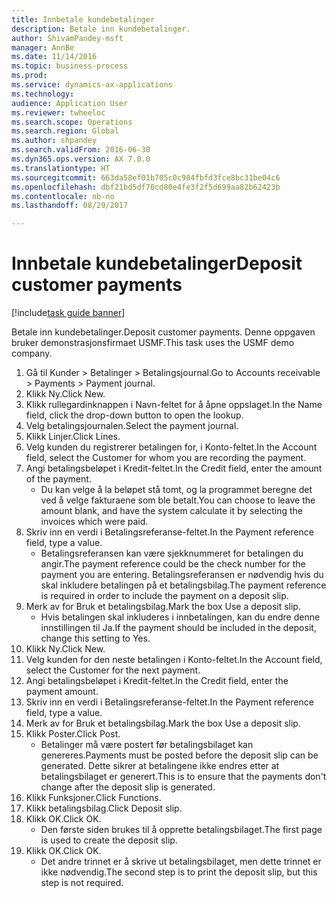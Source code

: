 ```yaml
--- 
title: Innbetale kundebetalinger
description: Betale inn kundebetalinger.
author: ShivamPandey-msft
manager: AnnBe
ms.date: 11/14/2016
ms.topic: business-process
ms.prod: 
ms.service: dynamics-ax-applications
ms.technology: 
audience: Application User
ms.reviewer: twheeloc
ms.search.scope: Operations
ms.search.region: Global
ms.author: shpandey
ms.search.validFrom: 2016-06-30
ms.dyn365.ops.version: AX 7.0.0
ms.translationtype: HT
ms.sourcegitcommit: 663da58ef01b705c0c984fbfd3fce8bc31be04c6
ms.openlocfilehash: dbf21bd5df70cd80e4fe3f2f5d699aa82b62423b
ms.contentlocale: nb-no
ms.lasthandoff: 08/29/2017

---
```

# <a name="deposit-customer-payments"></a><span data-ttu-id="476ef-103">Innbetale kundebetalinger</span><span class="sxs-lookup"><span data-stu-id="476ef-103">Deposit customer payments</span></span>

[!include[task guide banner](../../includes/task-guide-banner.md)]

<span data-ttu-id="476ef-104">Betale inn kundebetalinger.</span><span class="sxs-lookup"><span data-stu-id="476ef-104">Deposit customer payments.</span></span> <span data-ttu-id="476ef-105">Denne oppgaven bruker demonstrasjonsfirmaet USMF.</span><span class="sxs-lookup"><span data-stu-id="476ef-105">This task uses the USMF demo company.</span></span>

1. <span data-ttu-id="476ef-106">Gå til Kunder > Betalinger > Betalingsjournal.</span><span class="sxs-lookup"><span data-stu-id="476ef-106">Go to Accounts receivable > Payments > Payment journal.</span></span>
2. <span data-ttu-id="476ef-107">Klikk Ny.</span><span class="sxs-lookup"><span data-stu-id="476ef-107">Click New.</span></span>
3. <span data-ttu-id="476ef-108">Klikk rullegardinknappen i Navn-feltet for å åpne oppslaget.</span><span class="sxs-lookup"><span data-stu-id="476ef-108">In the Name field, click the drop-down button to open the lookup.</span></span>
4. <span data-ttu-id="476ef-109">Velg betalingsjournalen.</span><span class="sxs-lookup"><span data-stu-id="476ef-109">Select the payment journal.</span></span> 
5. <span data-ttu-id="476ef-110">Klikk Linjer.</span><span class="sxs-lookup"><span data-stu-id="476ef-110">Click Lines.</span></span>
6. <span data-ttu-id="476ef-111">Velg kunden du registrerer betalingen for, i Konto-feltet.</span><span class="sxs-lookup"><span data-stu-id="476ef-111">In the Account field, select the Customer for whom you are recording the payment.</span></span>
7. <span data-ttu-id="476ef-112">Angi betalingsbeløpet i Kredit-feltet.</span><span class="sxs-lookup"><span data-stu-id="476ef-112">In the Credit field, enter the amount of the payment.</span></span>
    * <span data-ttu-id="476ef-113">Du kan velge å la beløpet stå tomt, og la programmet beregne det ved å velge fakturaene som ble betalt.</span><span class="sxs-lookup"><span data-stu-id="476ef-113">You can choose to leave the amount blank, and have the system calculate it by selecting the invoices which were paid.</span></span>  
8. <span data-ttu-id="476ef-114">Skriv inn en verdi i Betalingsreferanse-feltet.</span><span class="sxs-lookup"><span data-stu-id="476ef-114">In the Payment reference field, type a value.</span></span>
    * <span data-ttu-id="476ef-115">Betalingsreferansen kan være sjekknummeret for betalingen du angir.</span><span class="sxs-lookup"><span data-stu-id="476ef-115">The payment reference could be the check number for the payment you are entering.</span></span> <span data-ttu-id="476ef-116">Betalingsreferansen er nødvendig hvis du skal inkludere betalingen på et betalingsbilag.</span><span class="sxs-lookup"><span data-stu-id="476ef-116">The payment reference is required in order to include the payment on a deposit slip.</span></span>  
9. <span data-ttu-id="476ef-117">Merk av for Bruk et betalingsbilag.</span><span class="sxs-lookup"><span data-stu-id="476ef-117">Mark the box Use a deposit slip.</span></span>
    * <span data-ttu-id="476ef-118">Hvis betalingen skal inkluderes i innbetalingen, kan du endre denne innstillingen til Ja.</span><span class="sxs-lookup"><span data-stu-id="476ef-118">If the payment should be included in the deposit, change this setting to Yes.</span></span>  
10. <span data-ttu-id="476ef-119">Klikk Ny.</span><span class="sxs-lookup"><span data-stu-id="476ef-119">Click New.</span></span>
11. <span data-ttu-id="476ef-120">Velg kunden for den neste betalingen i Konto-feltet.</span><span class="sxs-lookup"><span data-stu-id="476ef-120">In the Account field, select the Customer for the next payment.</span></span>
12. <span data-ttu-id="476ef-121">Angi betalingsbeløpet i Kredit-feltet.</span><span class="sxs-lookup"><span data-stu-id="476ef-121">In the Credit field, enter the payment amount.</span></span>
13. <span data-ttu-id="476ef-122">Skriv inn en verdi i Betalingsreferanse-feltet.</span><span class="sxs-lookup"><span data-stu-id="476ef-122">In the Payment reference field, type a value.</span></span>
14. <span data-ttu-id="476ef-123">Merk av for Bruk et betalingsbilag.</span><span class="sxs-lookup"><span data-stu-id="476ef-123">Mark the box Use a deposit slip.</span></span>
15. <span data-ttu-id="476ef-124">Klikk Poster.</span><span class="sxs-lookup"><span data-stu-id="476ef-124">Click Post.</span></span>
    * <span data-ttu-id="476ef-125">Betalinger må være postert før betalingsbilaget kan genereres.</span><span class="sxs-lookup"><span data-stu-id="476ef-125">Payments must be posted before the deposit slip can be generated.</span></span> <span data-ttu-id="476ef-126">Dette sikrer at betalingene ikke endres etter at betalingsbilaget er generert.</span><span class="sxs-lookup"><span data-stu-id="476ef-126">This is to ensure that the payments don't change after the deposit slip is generated.</span></span>  
16. <span data-ttu-id="476ef-127">Klikk Funksjoner.</span><span class="sxs-lookup"><span data-stu-id="476ef-127">Click Functions.</span></span>
17. <span data-ttu-id="476ef-128">Klikk betalingsbilag.</span><span class="sxs-lookup"><span data-stu-id="476ef-128">Click Deposit slip.</span></span>
18. <span data-ttu-id="476ef-129">Klikk OK.</span><span class="sxs-lookup"><span data-stu-id="476ef-129">Click OK.</span></span>
    * <span data-ttu-id="476ef-130">Den første siden brukes til å opprette betalingsbilaget.</span><span class="sxs-lookup"><span data-stu-id="476ef-130">The first page is used to create the deposit slip.</span></span>  
19. <span data-ttu-id="476ef-131">Klikk OK.</span><span class="sxs-lookup"><span data-stu-id="476ef-131">Click OK.</span></span>
    * <span data-ttu-id="476ef-132">Det andre trinnet er å skrive ut betalingsbilaget, men dette trinnet er ikke nødvendig.</span><span class="sxs-lookup"><span data-stu-id="476ef-132">The second step is to print the deposit slip, but this step is not required.</span></span>  


